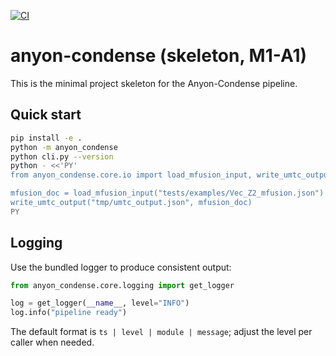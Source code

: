 [![CI](https://github.com/GuoChencheng/anyon-condense/actions/workflows/ci.yml/badge.svg?branch=main)](https://github.com/GuoChencheng/anyon-condense/actions/workflows/ci.yml)

# anyon-condense (skeleton, M1-A1)

This is the minimal project skeleton for the Anyon-Condense pipeline.

## Quick start
```bash
pip install -e .
python -m anyon_condense
python cli.py --version
python - <<'PY'
from anyon_condense.core.io import load_mfusion_input, write_umtc_output

mfusion_doc = load_mfusion_input("tests/examples/Vec_Z2_mfusion.json")
write_umtc_output("tmp/umtc_output.json", mfusion_doc)
PY
```

## Logging

Use the bundled logger to produce consistent output:

```python
from anyon_condense.core.logging import get_logger

log = get_logger(__name__, level="INFO")
log.info("pipeline ready")
```

The default format is `ts | level | module | message`; adjust the level per caller when needed.
